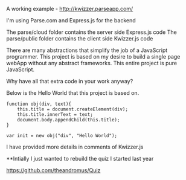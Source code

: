 A working example - http://kwizzer.parseapp.com/ 

I'm using Parse.com and Express.js for the backend

The parse/cloud folder contains the server side Express.js code
The parse/public folder contains the client side Kwizzer.js code

There are many abstractions that simplify the job of a JavaScript programmer. This project is based on my desire
to build a single page webApp without any abstract frameworks. This entire project is pure JavaScript. 

Why have all that extra code in your work anyway? 

Below is the Hello World that this project is based on.  

	function obj(div, text){
    	this.title = document.createElement(div);
    	this.title.innerText = text;
		document.body.appendChild(this.title);
	}

	var init = new obj("div", "Hello World"); 

I have provided more details in comments of Kwizzer.js

**Intially I just wanted to rebuild the quiz I started last year

https://github.com/theandromus/Quiz

